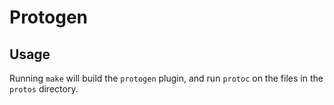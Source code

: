 
# Protogen

## Usage

Running `make` will build the `protogen` plugin, and run `protoc` on the files in the `protos` directory.
